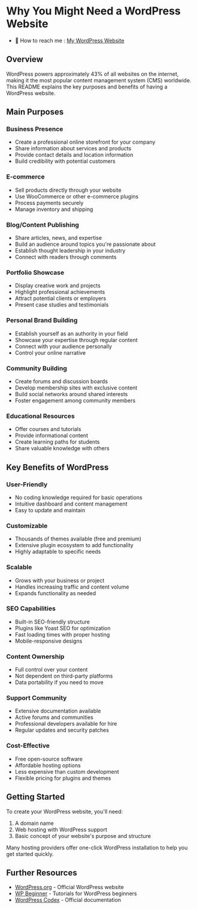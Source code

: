 # Why You Might Need a WordPress Website

- 📧 How to reach me : [My WordPress Website](https://chandrashekharportfolio.wordpress.com/)

## Overview
WordPress powers approximately 43% of all websites on the internet, making it the most popular content management system (CMS) worldwide. This README explains the key purposes and benefits of having a WordPress website.

## Main Purposes

### Business Presence
- Create a professional online storefront for your company
- Share information about services and products
- Provide contact details and location information
- Build credibility with potential customers

### E-commerce
- Sell products directly through your website
- Use WooCommerce or other e-commerce plugins
- Process payments securely
- Manage inventory and shipping

### Blog/Content Publishing
- Share articles, news, and expertise
- Build an audience around topics you're passionate about
- Establish thought leadership in your industry
- Connect with readers through comments

### Portfolio Showcase
- Display creative work and projects
- Highlight professional achievements
- Attract potential clients or employers
- Present case studies and testimonials

### Personal Brand Building
- Establish yourself as an authority in your field
- Showcase your expertise through regular content
- Connect with your audience personally
- Control your online narrative

### Community Building
- Create forums and discussion boards
- Develop membership sites with exclusive content
- Build social networks around shared interests
- Foster engagement among community members

### Educational Resources
- Offer courses and tutorials
- Provide informational content
- Create learning paths for students
- Share valuable knowledge with others

## Key Benefits of WordPress

### User-Friendly
- No coding knowledge required for basic operations
- Intuitive dashboard and content management
- Easy to update and maintain

### Customizable
- Thousands of themes available (free and premium)
- Extensive plugin ecosystem to add functionality
- Highly adaptable to specific needs

### Scalable
- Grows with your business or project
- Handles increasing traffic and content volume
- Expands functionality as needed

### SEO Capabilities
- Built-in SEO-friendly structure
- Plugins like Yoast SEO for optimization
- Fast loading times with proper hosting
- Mobile-responsive designs

### Content Ownership
- Full control over your content
- Not dependent on third-party platforms
- Data portability if you need to move

### Support Community
- Extensive documentation available
- Active forums and communities
- Professional developers available for hire
- Regular updates and security patches

### Cost-Effective
- Free open-source software
- Affordable hosting options
- Less expensive than custom development
- Flexible pricing for plugins and themes

## Getting Started
To create your WordPress website, you'll need:
1. A domain name
2. Web hosting with WordPress support
3. Basic concept of your website's purpose and structure

Many hosting providers offer one-click WordPress installation to help you get started quickly.

## Further Resources
- [WordPress.org](https://wordpress.org) - Official WordPress website
- [WP Beginner](https://wpbeginner.com) - Tutorials for WordPress beginners
- [WordPress Codex](https://codex.wordpress.org) - Official documentation


